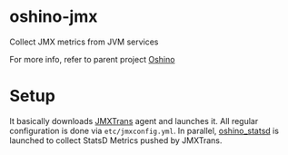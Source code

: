 oshino-jmx
=====================
Collect JMX metrics from JVM services

For more info, refer to parent project [Oshino](https://github.com/CodersOfTheNight/oshino)

Setup
=====
It basically downloads [JMXTrans](https://github.com/jmxtrans/jmxtrans) agent and launches it. All regular configuration is done via `etc/jmxconfig.yml`.
In parallel, [oshino_statsd](https://github.com/CodersOfTheNight/oshino-statsd) is launched to collect StatsD Metrics pushed by JMXTrans.
